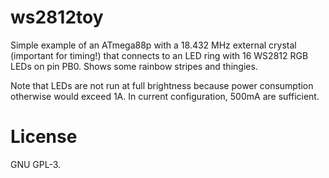 # ws2812toy
Simple example of an ATmega88p with a 18.432 MHz external crystal (important
for timing!) that connects to an LED ring with 16 WS2812 RGB LEDs on pin PB0.
Shows some rainbow stripes and thingies.

Note that LEDs are not run at full brightness because power consumption
otherwise would exceed 1A. In current configuration, 500mA are sufficient.

# License
GNU GPL-3.
